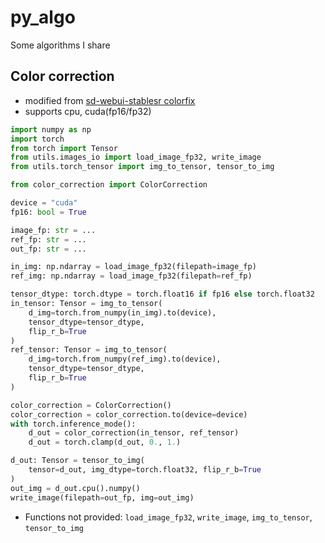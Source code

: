 # py_algo
Some algorithms I share


## Color correction
- modified from [sd-webui-stablesr colorfix](https://github.com/pkuliyi2015/sd-webui-stablesr/blob/master/srmodule/colorfix.py)
- supports cpu, cuda(fp16/fp32)


```python
import numpy as np
import torch
from torch import Tensor
from utils.images_io import load_image_fp32, write_image
from utils.torch_tensor import img_to_tensor, tensor_to_img

from color_correction import ColorCorrection

device = "cuda"
fp16: bool = True

image_fp: str = ...
ref_fp: str = ...
out_fp: str = ...

in_img: np.ndarray = load_image_fp32(filepath=image_fp)
ref_img: np.ndarray = load_image_fp32(filepath=ref_fp)

tensor_dtype: torch.dtype = torch.float16 if fp16 else torch.float32
in_tensor: Tensor = img_to_tensor(
    d_img=torch.from_numpy(in_img).to(device),
    tensor_dtype=tensor_dtype,
    flip_r_b=True
)
ref_tensor: Tensor = img_to_tensor(
    d_img=torch.from_numpy(ref_img).to(device),
    tensor_dtype=tensor_dtype,
    flip_r_b=True
)

color_correction = ColorCorrection()
color_correction = color_correction.to(device=device)
with torch.inference_mode():
    d_out = color_correction(in_tensor, ref_tensor)
    d_out = torch.clamp(d_out, 0., 1.)

d_out: Tensor = tensor_to_img(
    tensor=d_out, img_dtype=torch.float32, flip_r_b=True
)
out_img = d_out.cpu().numpy()
write_image(filepath=out_fp, img=out_img)
```

- Functions not provided: `load_image_fp32`, `write_image`, `img_to_tensor`, `tensor_to_img`
